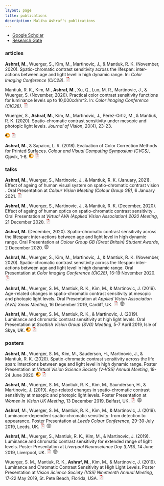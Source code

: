 ```yaml
---
layout: page
title: publications
description: Maliha Ashraf's publications
---
```


<div class="navbar">
  <div class="navbar-inner">
      <ul class="nav">  
          <li><a href="https://scholar.google.com/citations?user=9Jl9K3wAAAAJ&hl=en">Google Scholar</a></li>
		  <li><a href="https://www.researchgate.net/profile/Maliha_Ashraf4">Research Gate</a></li>
      </ul>
  </div>
</div>

### <a name="articles"></a>articles

**Ashraf, M.**, Wuerger, S., Kim, M., Martinovic, J., & Mantiuk, R. K. (November, 2020). Spatio-chromatic contrast sensitivity across the lifespan: inter-actions between age and light level in high dynamic range. In: *Color Imaging Conference (CIC28)*. 
[![pdf](icons16/pdf-icon.png)](../assets/pubs/CIC2020_Aging.pdf)

Mantiuk, R. K., Kim, M., **Ashraf, M.**, Xu, Q., Luo, M. R., Martinovic, J., &  Wuerger, S. (November, 2020). Practical color contrast sensitivity functions for luminance levels up to 10,000cd/m^2. In: *Color Imaging Conference (CIC28)*. 
[![pdf](icons16/pdf-icon.png)](../assets/pubs/CIC_2020___Arbitrary_Color_Detection.pdf)


Wuerger, S., **Ashraf, M.**, Kim, M., Martinovic, J., Pérez-Ortiz, M., & Mantiuk, R. K. (2020). Spatio-chromatic contrast sensitivity under mesopic and photopic light levels. *Journal of Vision*, 20(4), 23-23.
<!-- [![GitHub](icons16/github-icon.png)](https://github.com/kbroman/Paper_ReScience2020) -->
[![doi](icons16/doi-icon.png)](https://doi.org/10.1167/jov.20.4.23)
[![pdf](icons16/pdf-icon.png)](../assets/pubs/Wuerger_2020_Jov.pdf)
<!-- * 160 * -->
<!-- https://doi.org/10.5281/zenodo.3959516 -->


**Ashraf, M.**, & Sapaico, L. R. (2018). Evaluation of Color Correction Methods for Printed Surfaces. *Colour and Visual Computing Symposium (CVCS)*, Gjøvik, 1-6. 
[![doi](icons16/doi-icon.png)](https://doi.org/10.1109/CVCS.2018.8496542)
[![pdf](icons16/pdf-icon.png)](../assets/pubs/Ashraf_2018_CVCS.pdf)

### talks

**Ashraf, M.**, Wuerger, S., Martinovic, J., & Mantiuk, R. K. (January, 2021). Effect of ageing of human visual system on spatio-chromatic contrast vision
. Oral Presentation at *Colour Vision Meeting (Colour Group GB)*, 6 January 2021. 
[![pdf](icons16/pdf-icon.png)](../assets/pubs/CG2021_AgingCSF.pdf)

**Ashraf, M.**, Wuerger, S., Martinovic, J., & Mantiuk, R. K. (December, 2020). Effect of ageing of human optics on spatio-chromatic contrast sensitivity
. Oral Presentation at *Virtual AVA (Applied Vision Association) 2020 Meeting*, 21 December 2020. 
[![pdf](icons16/pdf-icon.png)](../assets/pubs/AVA2020_AgingCSF.pdf)

**Ashraf, M.** (December, 2020). Spatio-chromatic contrast sensitivity across the lifespan: inter-actions between age and light level in high dynamic range. Oral Presentation at *Colour Group GB (Great Britain) Student Awards*, 2 December 2020. 
[![web](icons16/web-icon.png)](https://www.colour.org.uk/student-awards/)

**Ashraf, M.**, Wuerger, S., Kim, M., Martinovic, J., & Mantiuk, R. K. (November, 2020). Spatio-chromatic contrast sensitivity across the lifespan: inter-actions between age and light level in high dynamic range. Oral Presentation at *Color Imaging Conference (CIC28)*, 16-19 November 2020. 
[![pdf](icons16/pdf-icon.png)](../assets/pubs/CIC2020_Aging.pdf)

**Ashraf, M.**, Wuerger, S. M., Mantiuk, R. K., Kim, M., & Martinovic, J. (2019). Age-related changes in spatio-chromatic contrast sensitivity at mesopic and photopic light levels. Oral Presentation at *Applied Vision Association (AVA) Xmas Meeting*, 16 December 2019, Cardiff, UK. 
[![pdf](icons16/pdf-icon.png)](../assets/pubs/AVA2019_presentation.pdf)
[![web](icons16/web-icon.png)](http://www.theava.net/meetings.php?s=ava-xmas-meeting-16-december-cardiff)

**Ashraf, M.**, Wuerger, S. M., Mantiuk, R. K., & Martinovic, J. (2019). Luminance and chromatic contrast sensitivity at high light levels. Oral Presentation at *Scottish Vision Group (SVG) Meeting*, 5-7 April 2019, Isle of Skye, UK. 
[![doi](icons16/doi-icon.png)](https://doi.org/10.1177/2041669519854233)
[![pdf](icons16/pdf-icon.png)](../assets/pubs/SVG2019_talk.pdf)


### posters

**Ashraf, M.**, Wuerger, S. M., Kim, M., Sauderson, H., Martinovic, J., & Mantiuk, R. K. (2020). Spatio-chromatic contrast sensitivity across the life span: Interctions between age and light level in high dynamic range. Poster Presentation at *Virtual Vision Science Society (V-VSS) Annual Meeting*, 19-24 June 2020.
[![doi](icons16/doi-icon.png)](https://doi.org/10.1167/jov.20.11.1286)
[![pdf](icons16/pdf-icon.png)](../assets/pubs/VSS2020_poster.pdf)

**Ashraf, M.**, Wuerger, S. M., Mantiuk, R. K., Kim, M., Saunderson, H., & Martinovic, J. (2019). Age-related changes in spatio-chromatic contrast sensitivity at mesopic and photopic light levels. Poster Presentation at *Women in Vision UK Meeting*, 13 December 2019, Belfast, UK.
[![pdf](icons16/pdf-icon.png)](../assets/pubs/WIV2019_poster.pdf)
[![web](icons16/web-icon.png)](https://www.networcuk.com/Home/WomenInVision)

**Ashraf**, M., Wuerger, S. M., Mantiuk, R. K., Kim, M., & Martinovic, J. (2019). Luminance-dependent spatio-chromatic sensitivity: from detection to appearance. Poster Presentation at *Leeds Colour Conference*, 29-30 July 2019, Leeds, UK.
[![pdf](icons16/pdf-icon.png)](../assets/pubs/leeds_color_poster.pdf)
[![web](icons16/web-icon.png)](http://stephenwestland.co.uk/colour2019/)

**Ashraf, M.**, Wuerger, S., Mantiuk, R. K., Kim, M., & Martinovic, J. (2019). Luminance and chromatic contrast sensitivity for extended range of light levels. Poster Presentation at *Liverpool Neuroscience Day (LND)*, 14 June 2019, Liverpool, UK. 
[![pdf](icons16/pdf-icon.png)](../assets/pubs/LND2019_poster.pdf)
[![web](icons16/web-icon.png)](https://lng.org.uk/event/lnd2019/)

Wuerger, S. M., Mantiuk, R. K., **Ashraf, M.**, Kim, M., & Martinovic, J. (2019). Luminance and Chromatic Contrast Sensitivity at High Light Levels. Poster Presentation at *Vision Science Society (VSS) Nineteenth Annual Meeting*, 17-22 May 2019, St. Pete Beach, Florida, USA.
[![pdf](icons16/pdf-icon.png)](../assets/pubs/VSS2019_Wuerger_Sophie.pdf)



